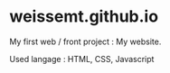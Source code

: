 # weissemt.github.io

My first web / front project : My website.

Used langage : HTML, CSS, Javascript